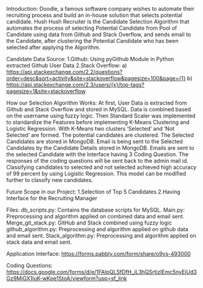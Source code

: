 Introduction: Doodle, a famous software company wishes to automate their recruiting process and build an in-house solution that selects potential candidate. Hush Hush Recruiter is the Candidate Selection Algorithm that automates the process of selecting Potential Candidate from Pool of Candidate using data from Github and Stack Overflow, and sends email to the Candidate, after clustering the Potential Candidate who has been selected after applying the Algorithm.

Candidate Data Source: 1.Github: Using pyGithub Module in Python extracted Github User Data 2.Stack Overflow: a) https://api.stackexchange.com/2.2/questions?order=desc&sort=activity&site=stackoverflow&pagesize=100&page={1} b) https://api.stackexchange.com/2.3/users/{x}/top-tags?pagesize=1&site=stackoverflow

How our Selection Algorithm Works: At first, User Data is extracted from Github and Stack Overflow and stored in MySQL. Data is combined based on the username using fuzzy logic. Then Standard Scaler was implemented to standardize the Features before implementing K-Means Clustering and Logistic Regression. With K-Means two clusters ‘Selected’ and ‘Not Selected’ are formed. The potential candidates are clustered. The Selected Candidates are stored in MongoDB. Email is being sent to the Selected Candidates by the Candidate Details stored in MongoDB. Emails are sent to the selected Candidate with the Interface having 3 Coding Question. The responses of the coding questions will be sent back to the admin mail id. Classifying candidates to selected and not selected achieved high accuracy of 99 percent by using Logistic Regression. This model can be modified further to classify new candidates.

Future Scope in our Project: 1.Selection of Top 5 Candidates 2.Having Interface for the Recruiting Manager

Files: db_scripts.py: Contains the database scripts for MySQL. Main.py: Preprocessing and algorithm applied on combined data and email sent. Merge_git_stack.py: GitHub and Stack combined using fuzzy logic github_algorithm.py: Preprocessing and algorithm applied on github data and email sent. Stack_algorithm.py: Preprocessing and algorithm applied on stack data and email sent.

Application Interface: https://forms.pabbly.com/form/share/o9ys-493000

Coding Questions: https://docs.google.com/forms/d/e/1FAIpQLSfDfH_iL3hQSrtizIEmc5nyEjUd3Gz9MjGX1IuK-wKpe1StoA/viewform?usp=sf_link
